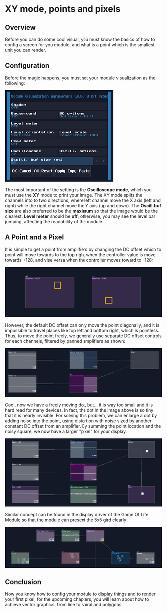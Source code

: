 # XY mode, points and pixels

## Overview
Before you can do some cool visual, you must know the basics of how to config a screen for you module, and what is a point which is the smallest unit you can render.

## Configuration
Before the magic happens, you must set your module visualization as the following:

![Module Visualization](../images/graphics/visualization_setting.png)

The most important of the setting is the **Oscilloscope mode**, which you must use the **XY** mode to print your image. The XY mode splits the channels into to two directions, where left channel move the X axis (left and right) while the right channel move the Y axis (up and down). The **Oscill.buf size** are also preferred to be the **maximum** so that the image would be the clearest. **Level meter** should be **off**; otherwise, you may see the level bar jumping, affecting the readability of the module.

## A Point and a Pixel
It is simple to get a point from amplifiers by changing the DC offset which to point will move towards to the top right when the controller value is move towards +128, and vise versa when the controller moves toward to -128:

![Dot from DC offset](../images/graphics/DC_offset_points.png)


However, the default DC offset can only move the point diagonally, and it is impossible to travel places like top left and bottom right, which is pointless. Thus, to move the point freely, we generally use separate DC offset controls for each channels, filtered by panned amplifiers as shown:

![Independently XY](../images/graphics/independently_controlled_xy.png)


Cool, now we have a freely moving dot, but... it is way too small and it is hard read for many devices. In fact, the dot in the image above is so tiny that it is nearly invisible. For solving this problem, we can enlarge a dot by adding noise into the point, using distortion with noise sized by another constant DC offset from an amplifier. By summing the point location and the noisy square, we now have a larger "pixel" for your display.

![Enlarged Pixel](../images/graphics/enlarged_pixel.png)

Similar concept can be found in the display driver of the Game Of Life Module so that the module can present the 5x5 gird clearly:

![game of life pixel](../images/graphics/game_of_life.png)

## Conclusion
Now you know how to config your module to display things and to render your first pixel, for the upcoming chapters, you will learn about how to achieve vector graphics, from line to spiral and polygons.